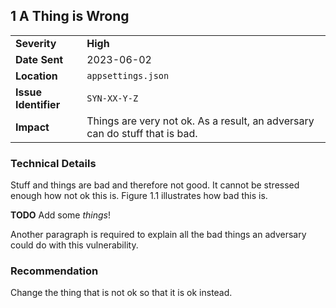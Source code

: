## 1 A Thing is Wrong

| | |
| ----------------- | ------- |
| **Severity**          | **High** |
| **Date Sent**         | 2023-06-02 |
| **Location**          | `appsettings.json` |
| **Issue Identifier**  | `SYN-XX-Y-Z` |
| **Impact**            | Things are very not ok. As a result, an adversary can do stuff that is bad. |

### Technical Details

Stuff and things are bad and therefore not good. It cannot be stressed enough how not ok this is. Figure 1.1 illustrates how bad this is.

**TODO** Add some *things*!

Another paragraph is required to explain all the bad things an adversary could do with this vulnerability.

### Recommendation

Change the thing that is not ok so that it is ok instead.